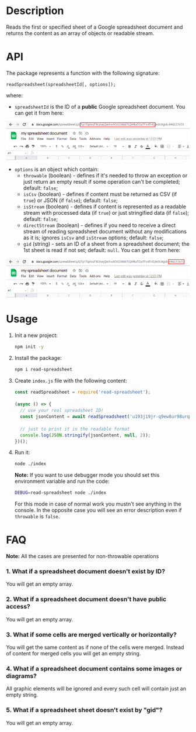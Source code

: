 # Description

Reads the first or specified sheet of a Google spreadsheet document and returns the content as an array of objects or readable stream.

# API

The package represents a function with the following signature:
```
readSpreadsheet(spreadsheetId[, options]);
```
where:
- `spreadsheetId` is the ID of a **public** Google spreadsheet document. You can get it from here:

![screenshot of spreadsheetId](docs/screenshot1.png)

- `options` is an object which contain:
  - `throwable` (boolean) - defines if it's needed to throw an exception or just return an empty result if some operation can't be completed; default: `false`;
  - `isCsv` (boolean) - defines if content must be returned as CSV (if `true`) or JSON (if `false`); default: `false`;
  - `isStream` (boolean) - defines if content is represented as a readable stream with processed data (if `true`) or just stringified data (if `false`); default: `false`;
  - `directStream` (boolean) - defines if you need to receive a direct stream of reading spreadsheet document without any modifications as it is; ignores `isCsv` and `isStream` options; default: `false`;
  - `gid` (string) - sets an ID of a sheet from a spreadsheet document; the 1st sheet is read if not set; default: `null`. You can get it from here:

![screenshot of gid](docs/screenshot2.png)

# Usage

1. Init a new project:
   ```bash
   npm init -y
   ```

2. Install the package:
   ```bash
   npm i read-spreadsheet
   ```

3. Create `index.js` file with the following content: 
   ```javascript
   const readSpreadsheet = require('read-spreadsheet');
   
   (async () => {
     // use your real spreadsheet ID!
     const jsonContent = await readSpreadsheet('u193j19jr-q9ew8ur98urq-32uruwr1h2k3h1k');
   
     // just to print it in the readable format
     console.log(JSON.stringify(jsonContent, null, 2));
   })();
   ```  

4. Run it:
   ```bash
   node ./index
   ```
   **Note:** If you want to use debugger mode you should set this environment variable and run the code:
   ```bash
   DEBUG=read-spreadsheet node ./index
   ```
   For this mode in case of normal work you mustn't see anything in the console. In the opposite case you will see an error description even if `throwable` is `false`.

# FAQ

**Note:** All the cases are presented for non-throwable operations

### 1. What if a spreadsheet document doesn't exist by ID?
You will get an empty array.

### 2. What if a spreadsheet document doesn't have public access?
You will get an empty array.

### 3. What if some cells are merged vertically or horizontally?
You will get the same content as if none of the cells were merged. Instead of content for merged cells you will get an empty string. 

### 4. What if a spreadsheet document contains some images or diagrams?
All graphic elements will be ignored and every such cell will contain just an empty string. 

### 5. What if a spreadsheet sheet doesn't exist by "gid"?
You will get an empty array.
